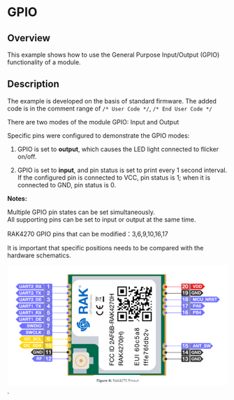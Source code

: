 # GPIO

## Overview

This example shows how to use the General Purpose Input/Output (GPIO) functionality of a module.



## Description

The example is developed on the basis of standard firmware. The added code is in the comment range of `/* User Code */`, `/* End User Code */`

There are two modes of the module GPIO: Input and Output  
  
Specific pins were configured to demonstrate the GPIO modes:

1. GPIO is set to **output**, which causes the LED light connected to flicker on/off.

2. GPIO is set to **input**, and pin status is set to print every 1 second interval. If the configured pin is connected to VCC, pin status is 1; when it is connected to GND, pin status is 0.

**Notes:**

Multiple GPIO pin states can be set simultaneously.<br>
All supporting pins can be set to input or output at the same time.

RAK4270 GPIO pins that can be modified：3,6,9,10,16,17

It is important that specific positions needs to be compared with the hardware schematics.

<img src="../../../assets/rui/RAK4270 .png" alt="schematics" style="max-width:100%;">.

​                                                                                                                                                                                                                                                                                                                                                                                                                                                                                                                                                                                                                                                                                                                                                                                                                                                                                                                                                                                                                                                                                                                                                                                                                                                                                                                                                                                                                                                                                                                                                                                                                                                                                                                                                                                                                                                                                                                                                                                                                                                                                                                                                                                                                                                                                                                                                                                                                                                                                                                                                                                                                                                                                                                                                                                                                                                                                                                                                                                                                                                                                                                                                                                                                                                                                                                                                                                                                                                                                                                                                                                                                                                                                                                                                                                                                                                                                                                                                                                                                                                                                                                                                                                                                                                                                                                                                                                                                                                                                                                                                                                                                                                                                                                                                                                                                                                                                                                                                                                                                                                                                                                                                                                                                                                                                                                                                                                                                                                                                                                                                                                                                                                                                                                                                                                                                                                                                                                                                                                                                                                                                                                                                                                                                                                                                                                                                                                                                                                                                                                                                                                                                                                                                                                                                                                                                                                                                                                                                                                                                                                                                                                                                                                                                                                                                                                                                                                                                                                                                                                                                                                                                                                                                                                                                                                                                                                                                                                                                                                                                                                                                                                                                                                                                                                                                                                                                                                                                                                                                                                                                                                                                                                                                                                                                                                                                                                                                                                                                                                                                                                                                                                                                                                                                                                                                                                                                                                                                                                                                                                                                                                                                                                                                                                  
